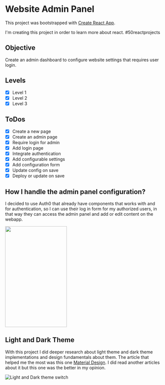 # Website Admin Panel

This project was bootstrapped with [Create React App](https://github.com/facebook/create-react-app).

I'm creating this project in order to learn more about react. #50reactprojects

## Objective

Create an admin dashboard to configure website settings that requires user login.

## Levels

- [x] Level 1
- [x] Level 2
- [x] Level 3

## ToDos

- [x] Create a new page
- [x] Create an admin page
- [x] Require login for admin
- [x] Add login page
- [x] Integrate authentication
- [x] Add configurable settings
- [x] Add configuration form
- [x] Update config on save
- [x] Deploy or update on save

## How I handle the admin panel configuration?

I decided to use Auth0 that already have components that works with and for authentication, so I can use their log in form for my authorized users, in that way they can access the admin panel and add or edit content on the webapp.

<img src="https://i.imgur.com/kpLTQrY.png" width="200" height="327" />

## Light and Dark Theme

With this project I did deeper research about light theme and dark theme implementations and design fundamentals about them. The article that helped me the most was this one [Material Design](https://material.io/design/color/dark-theme.html). I did read another articles about it but this one was the better in my opinion.

![Light and Dark theme switch](https://i.imgur.com/Q0wTdrk.gif)
